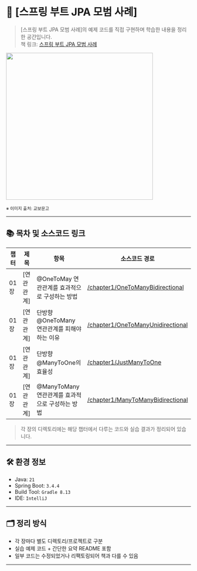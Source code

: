 # 📘 [스프링 부트 JPA 모범 사례]

> [스프링 부트 JPA 모범 사례]의 예제 코드를 직접 구현하며 학습한 내용을 정리한 공간입니다.  
> 책 링크: [스프링 부트 JPA 모범 사례](https://product.kyobobook.co.kr/detail/S000212718293)


<img src="https://contents.kyobobook.co.kr/sih/fit-in/458x0/pdt/9791161758305.jpg" width="400px">

<sub>※ 이미지 출처: 교보문고</sub>

---

## 📚 목차 및 소스코드 링크

| 챕터 | 제목         | 항목                              | 소스코드 경로                                                               |
|------|------------|---------------------------------|-----------------------------------------------------------------------|
| 01장 | [연관관계]     | @OneToMay 연관관계를 효과적으로 구성하는 방법   | [/chapter1/OneToManyBidirectional](chapter1/OneToManyBidirectional)   |
| 01장 | [연관관계]     | 단방향 @OneToMany 연관관계를 피해야 하는 이유  | [/chapter1/OneToManyUnidirectional](chapter1/OneToManyUnidirectional) |
| 01장 | [연관관계]     | 단방향 @ManyToOne의 효율성             | [/chapter1/JustManyToOne](chapter1/JustManyToOne)                     |
| 01장 | [연관관계]     | @ManyToMany 연관관계를 효과적으로 구성하는 방법 | [/chapter1/ManyToManyBidirectional](chapter1/ManyToManyBidirectional)                     |

> 각 장의 디렉토리에는 해당 챕터에서 다루는 코드와 실습 결과가 정리되어 있습니다.

---

## 🛠️ 환경 정보

- Java: `21`
- Spring Boot: `3.4.4`
- Build Tool: `Gradle 8.13`
- IDE: `IntelliJ`

---

## 🗂️ 정리 방식

- 각 장마다 별도 디렉토리/프로젝트로 구분
- 실습 예제 코드 + 간단한 요약 README 포함
- 일부 코드는 수정되었거나 리팩토링되어 책과 다를 수 있음

---

